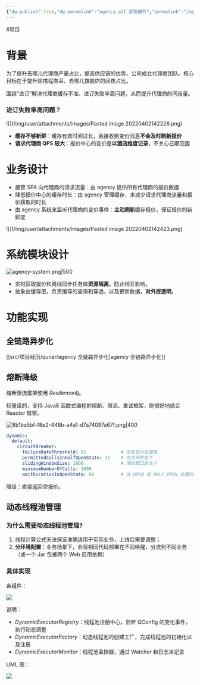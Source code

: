```yaml
---
{"dg-publish":true,"dg-permalink":"agency-all 实现细节","permalink":"/agency-all 实现细节/"}
---
```



#项目 

# 背景

为了提升去哪儿代理商产量占比，提高供应链的优势，公司成立代理商团队。核心目标在于提升除携程直采、去哪儿旗舰店的间夜占比。

围绕“进订”解决代理商缓存不准、进订失败率高问题，从而提升代理商的间夜量。

### 进订失败率高问题？

![](/img/user/attachments/images/Pasted image 20220402142226.png)
- **缓存不够新鲜**：缓存有效时间过长，且接收到变价消息**不会及时刷新报价**
- **请求代理商 QPS 较大**：报价中心的变价是**以酒店维度记录**，不关心日期范围

# 业务设计

- 接管 SPA 向代理商的请求流量：由 agency 提供所有代理商的报价数据
- 降低报价中心的缓存时长：由 agency 管理缓存，来减少请求代理商流量和报价获取的时长
- 由 agency 系统来监听代理商的变价事件：**主动刷新**缓存报价，保证报价的新鲜度

![](/img/user/attachments/images/Pasted image 20220402142423.png)

# 系统模块设计

![agency-system.png|500](/img/user/attachments/images/agency-system.png)

- 实时获取报价和离线同步任务做**资源隔离**，防止相互影响。
- 抽象出缓存层，负责缓存的查询和穿透，以及更新数据，**对外层透明**。

# 功能实现

## 全链路异步化

[[src/项目经历/qunar/agency 全链路异步化\|agency 全链路异步化]]

## 熔断降级

熔断限流框架使用 *Resilience4j*。

轻量级的，支持 Java8 函数式编程的熔断、限流、重试框架，能很好地结合 Reactor 框架。

![8b1ba5bf-f8e2-448b-a4a1-d7a74097a67f.png|400](/img/user/attachments/images/8b1ba5bf-f8e2-448b-a4a1-d7a74097a67f.png)


```yaml
dynamic: 
  default: 
    circuitBreaker: 
      failureRateThreshold: 81             # 失败百分比阈值
      permittedCallsInHalfOpenState: 11    # 在半开状态下
      slidingWindowSize: 1000              # 滑动窗口的大小
      minimumNumberOfCalls: 1000     
      waitDurationInOpenState: 60          # 从 OPEN 到 HALF_OPEN 所需时间
```

降级：直接返回空报价。

## 动态线程池管理

### 为什么需要动态线程池管理?

1. 线程计算公式无法保证准确适用于实际业务，上线后需要调整；
2. **分环境配置**：业务场景下，会将相同代码部署在不同唤醒，分流到不同业务（或一个 Jar 包被两个 Web 应用依赖）

### 具体实现

各组件：

![](/img/user/attachments/images/agency-system-dynamic-executor-1.png)

说明：
- *DynamicExecutorRegistry*：线程池注册中心，监听 QConfig 的变化事件，执行动态调整
- *DynamicExecutorFactory*：动态线程池的创建工厂，完成线程池的初始化以及注册
- *DynamicExecutorMonitor*：线程池监控器，通过 Watcher 和日志来记录

UML 图：

![](/img/user/attachments/images/DynamicExecutorMonitor-1.png)